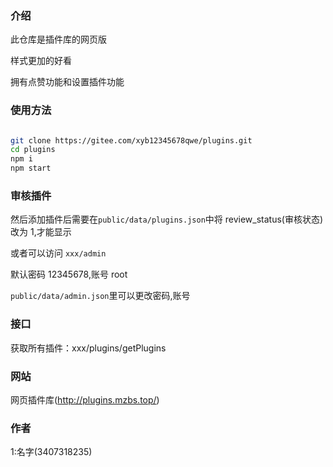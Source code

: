 ### 介绍

此仓库是插件库的网页版

样式更加的好看

拥有点赞功能和设置插件功能

### 使用方法

```sh

git clone https://gitee.com/xyb12345678qwe/plugins.git    
cd plugins    
npm i    
npm start    

```

### 审核插件

然后添加插件后需要在`public/data/plugins.json`中将 review_status(审核状态) 改为 1,才能显示

或者可以访问 `xxx/admin`

默认密码 12345678,账号 root

`public/data/admin.json`里可以更改密码,账号

### 接口

获取所有插件：xxx/plugins/getPlugins

### 网站

网页插件库(http://plugins.mzbs.top/)

### 作者

1:名字(3407318235)
